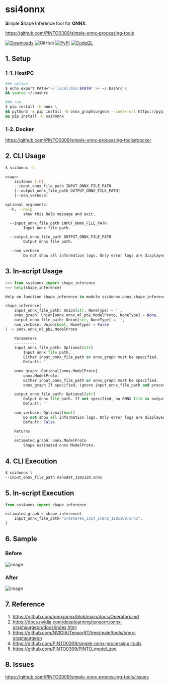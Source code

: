 # ssi4onnx
**S**imple **S**hape **I**nference tool for **ONNX**.


https://github.com/PINTO0309/simple-onnx-processing-tools

[![Downloads](https://static.pepy.tech/personalized-badge/ssi4onnx?period=total&units=none&left_color=grey&right_color=brightgreen&left_text=Downloads)](https://pepy.tech/project/ssi4onnx) ![GitHub](https://img.shields.io/github/license/PINTO0309/ssi4onnx?color=2BAF2B) [![PyPI](https://img.shields.io/pypi/v/ssi4onnx?color=2BAF2B)](https://pypi.org/project/ssi4onnx/) [![CodeQL](https://github.com/PINTO0309/ssi4onnx/workflows/CodeQL/badge.svg)](https://github.com/PINTO0309/ssi4onnx/actions?query=workflow%3ACodeQL)

## 1. Setup
### 1-1. HostPC
```bash
### option
$ echo export PATH="~/.local/bin:$PATH" >> ~/.bashrc \
&& source ~/.bashrc

### run
$ pip install -U onnx \
&& python3 -m pip install -U onnx_graphsurgeon --index-url https://pypi.ngc.nvidia.com \
&& pip install -U ssi4onnx
```
### 1-2. Docker
https://github.com/PINTO0309/simple-onnx-processing-tools#docker

## 2. CLI Usage
```bash
$ ssi4onnx -h

usage:
    ssi4onnx [-h]
    --input_onnx_file_path INPUT_ONNX_FILE_PATH
    [--output_onnx_file_path OUTPUT_ONNX_FILE_PATH]
    [--non_verbose]

optional arguments:
  -h, --help
        show this help message and exit.

  --input_onnx_file_path INPUT_ONNX_FILE_PATH
        Input onnx file path.

  --output_onnx_file_path OUTPUT_ONNX_FILE_PATH
        Output onnx file path.

  --non_verbose
        Do not show all information logs. Only error logs are displayed.
```

## 3. In-script Usage
```python
>>> from ssi4onnx import shape_inference
>>> help(shape_inference)

Help on function shape_inference in module ssi4onnx.onnx_shape_inference:

shape_inference(
    input_onnx_file_path: Union[str, NoneType] = '',
    onnx_graph: Union[onnx.onnx_ml_pb2.ModelProto, NoneType] = None,
    output_onnx_file_path: Union[str, NoneType] = '',
    non_verbose: Union[bool, NoneType] = False
) -> onnx.onnx_ml_pb2.ModelProto

    Parameters
    ----------
    input_onnx_file_path: Optional[str]
        Input onnx file path.
        Either input_onnx_file_path or onnx_graph must be specified.
        Default: ''

    onnx_graph: Optional[onnx.ModelProto]
        onnx.ModelProto.
        Either input_onnx_file_path or onnx_graph must be specified.
        onnx_graph If specified, ignore input_onnx_file_path and process onnx_graph.

    output_onnx_file_path: Optional[str]
        Output onnx file path. If not specified, no ONNX file is output.
        Default: ''

    non_verbose: Optional[bool]
        Do not show all information logs. Only error logs are displayed.
        Default: False

    Returns
    -------
    estimated_graph: onnx.ModelProto
        Shape estimated onnx ModelProto.
```

## 4. CLI Execution
```bash
$ ssi4onnx \
--input_onnx_file_path nanodet_320x320.onnx
```

## 5. In-script Execution
```python
from ssi4onnx import shape_inference

estimated_graph = shape_inference(
    input_onnx_file_path="crestereo_init_iter2_120x160.onnx",
)
```

## 6. Sample
### Before
![image](https://user-images.githubusercontent.com/33194443/169821344-f3560cfe-476f-4480-9c76-8c71476ebb57.png)

### After
![image](https://user-images.githubusercontent.com/33194443/169821518-bb58ea27-37d7-42d7-84c6-0e40c522760e.png)

## 7. Reference
1. https://github.com/onnx/onnx/blob/main/docs/Operators.md
2. https://docs.nvidia.com/deeplearning/tensorrt/onnx-graphsurgeon/docs/index.html
3. https://github.com/NVIDIA/TensorRT/tree/main/tools/onnx-graphsurgeon
4. https://github.com/PINTO0309/simple-onnx-processing-tools
5. https://github.com/PINTO0309/PINTO_model_zoo

## 8. Issues
https://github.com/PINTO0309/simple-onnx-processing-tools/issues
